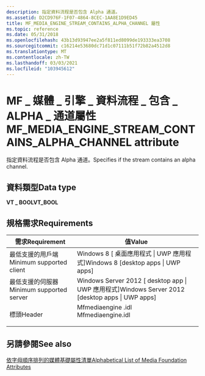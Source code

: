 ```yaml
---
description: 指定資料流程是否包含 Alpha 通道。
ms.assetid: D2CD976F-1F07-4864-8CEC-1AA8E1D9ED45
title: MF_MEDIA_ENGINE_STREAM_CONTAINS_ALPHA_CHANNEL 屬性
ms.topic: reference
ms.date: 05/31/2018
ms.openlocfilehash: 43b13d93947ee2a5f811ed8099de193333ea3708
ms.sourcegitcommit: c16214e53680dc71d1c07111b51f72b82a4512d8
ms.translationtype: MT
ms.contentlocale: zh-TW
ms.lasthandoff: 03/03/2021
ms.locfileid: "103945612"
---
```

# <a name="mf_media_engine_stream_contains_alpha_channel-attribute"></a><span data-ttu-id="a9503-103">MF \_ 媒體 \_ 引擎 \_ 資料流程 \_ 包含 \_ ALPHA \_ 通道屬性</span><span class="sxs-lookup"><span data-stu-id="a9503-103">MF\_MEDIA\_ENGINE\_STREAM\_CONTAINS\_ALPHA\_CHANNEL attribute</span></span>

<span data-ttu-id="a9503-104">指定資料流程是否包含 Alpha 通道。</span><span class="sxs-lookup"><span data-stu-id="a9503-104">Specifies if the stream contains an alpha channel.</span></span>

## <a name="data-type"></a><span data-ttu-id="a9503-105">資料類型</span><span class="sxs-lookup"><span data-stu-id="a9503-105">Data type</span></span>

<span data-ttu-id="a9503-106">**VT \_ BOOL**</span><span class="sxs-lookup"><span data-stu-id="a9503-106">**VT\_BOOL**</span></span>

## <a name="requirements"></a><span data-ttu-id="a9503-107">規格需求</span><span class="sxs-lookup"><span data-stu-id="a9503-107">Requirements</span></span>



| <span data-ttu-id="a9503-108">需求</span><span class="sxs-lookup"><span data-stu-id="a9503-108">Requirement</span></span> | <span data-ttu-id="a9503-109">值</span><span class="sxs-lookup"><span data-stu-id="a9503-109">Value</span></span> |
|-------------------------------------|----------------------------------------------------------------------------------------------|
| <span data-ttu-id="a9503-110">最低支援的用戶端</span><span class="sxs-lookup"><span data-stu-id="a9503-110">Minimum supported client</span></span><br/> | <span data-ttu-id="a9503-111">Windows 8 \[ 桌面應用程式 \| UWP 應用程式\]</span><span class="sxs-lookup"><span data-stu-id="a9503-111">Windows 8 \[desktop apps \| UWP apps\]</span></span><br/>                                            |
| <span data-ttu-id="a9503-112">最低支援的伺服器</span><span class="sxs-lookup"><span data-stu-id="a9503-112">Minimum supported server</span></span><br/> | <span data-ttu-id="a9503-113">Windows Server 2012 \[ desktop app \| UWP 應用程式\]</span><span class="sxs-lookup"><span data-stu-id="a9503-113">Windows Server 2012 \[desktop apps \| UWP apps\]</span></span><br/>                                  |
| <span data-ttu-id="a9503-114">標頭</span><span class="sxs-lookup"><span data-stu-id="a9503-114">Header</span></span><br/>                   | <dl> <span data-ttu-id="a9503-115"><dt>Mfmediaengine .idl</dt></span><span class="sxs-lookup"><span data-stu-id="a9503-115"><dt>Mfmediaengine.idl</dt></span></span> </dl> |



## <a name="see-also"></a><span data-ttu-id="a9503-116">另請參閱</span><span class="sxs-lookup"><span data-stu-id="a9503-116">See also</span></span>

<dl> <dt>

[<span data-ttu-id="a9503-117">依字母順序排列的媒體基礎屬性清單</span><span class="sxs-lookup"><span data-stu-id="a9503-117">Alphabetical List of Media Foundation Attributes</span></span>](alphabetical-list-of-media-foundation-attributes.md)
</dt> </dl>

 

 





